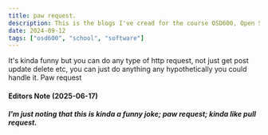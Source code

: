 ```yaml
---
title: paw request.
description: This is the blogs I've cread for the course OSD600, Open Source Development 600.
date: 2024-09-12
tags: ["osd600", "school", "software"]
---
```


It's kinda funny but you can do any type of http request, not just get post update delete etc, you can just do anything any hypothetically you could handle it. Paw request

#### Editors Note (2025-06-17)

##### I'm just noting that this is kinda a funny joke; paw request; kinda like pull request.

